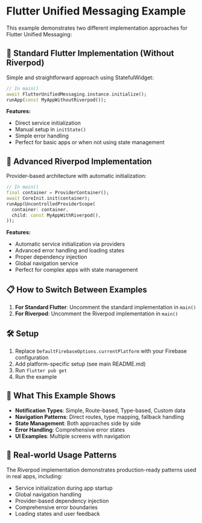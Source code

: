 # Flutter Unified Messaging Example

This example demonstrates two different implementation approaches for Flutter Unified Messaging:

## 🚀 Standard Flutter Implementation (Without Riverpod)

Simple and straightforward approach using StatefulWidget:

```dart
// In main()
await FlutterUnifiedMessaging.instance.initialize();
runApp(const MyAppWithoutRiverpod());
```

**Features:**
- Direct service initialization
- Manual setup in `initState()`
- Simple error handling
- Perfect for basic apps or when not using state management

## 🔧 Advanced Riverpod Implementation

Provider-based architecture with automatic initialization:

```dart
// In main()
final container = ProviderContainer();
await CoreInit.init(container);
runApp(UncontrolledProviderScope(
  container: container,
  child: const MyAppWithRiverpod(),
));
```

**Features:**
- Automatic service initialization via providers
- Advanced error handling and loading states
- Proper dependency injection
- Global navigation service
- Perfect for complex apps with state management

## 📋 How to Switch Between Examples

1. **For Standard Flutter**: Uncomment the standard implementation in `main()`
2. **For Riverpod**: Uncomment the Riverpod implementation in `main()`

## 🛠 Setup

1. Replace `DefaultFirebaseOptions.currentPlatform` with your Firebase configuration
2. Add platform-specific setup (see main README.md)
3. Run `flutter pub get`
4. Run the example

## 📱 What This Example Shows

- **Notification Types**: Simple, Route-based, Type-based, Custom data
- **Navigation Patterns**: Direct routes, type mapping, fallback handling
- **State Management**: Both approaches side by side
- **Error Handling**: Comprehensive error states
- **UI Examples**: Multiple screens with navigation

## 🎯 Real-world Usage Patterns

The Riverpod implementation demonstrates production-ready patterns used in real apps, including:

- Service initialization during app startup
- Global navigation handling
- Provider-based dependency injection
- Comprehensive error boundaries
- Loading states and user feedback
